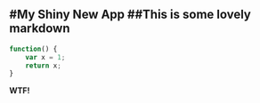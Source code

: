 #My Shiny New App
##This is some lovely markdown
----------
```javascript
function() {
	var x = 1;
	return x;
}
```

**WTF!**

